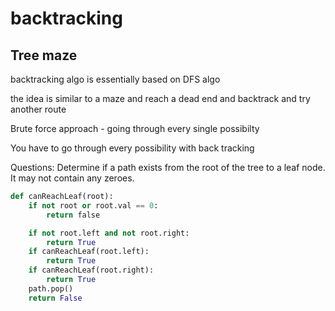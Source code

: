 # backtracking

## Tree maze

backtracking algo is essentially based on DFS algo

the idea is similar to a maze and reach a dead end and backtrack and try another route

Brute force approach - going through every single possibilty

You have to go through every possibility with back tracking

Questions: Determine if a path exists from the root of the tree to a leaf node. It may not contain any zeroes.




```python
def canReachLeaf(root):
    if not root or root.val == 0:
        return false

    if not root.left and not root.right:
        return True
    if canReachLeaf(root.left):
        return True
    if canReachLeaf(root.right):
        return True
    path.pop()
    return False
```

